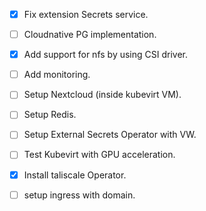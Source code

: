 - [x] Fix extension Secrets service.
- [ ] Cloudnative PG implementation.
- [x] Add support for nfs by using CSI driver.
- [ ] Add monitoring.

- [ ] Setup Nextcloud (inside kubevirt VM).
- [ ] Setup Redis.
- [ ] Setup External Secrets Operator with VW.
- [ ] Test Kubevirt with GPU acceleration.
- [x] Install taliscale Operator.
- [ ] setup ingress with domain.

